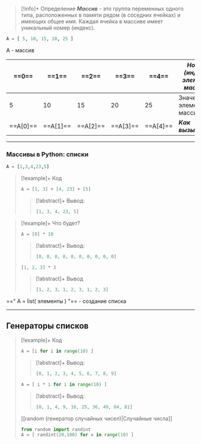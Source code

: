 > [!info]+ Определение
> ***Массив*** - это группа переменных одного типа, расположенных в памяти рядом (в соседних ячейках) и имеющих общее имя. Каждая ячейка в массиве имеет уникальный номер (индекс).

```py
A = [ 5, 10, 15, 20, 25 ]
```
A - массив

| ==0==    | ==1==    | ==2==    | ==3==    | ==4==    | ***Номер (индекс) элемента массива*** |
| -------- | -------- | -------- | -------- | -------- | ------------------------------------- |
| 5        | 10       | 15       | 20       | 25       | Значение элемента массива             |
| ==A[0]== | ==A[1]== | ==A[2]== | ==A[3]== | ==A[4]== | ***Как вызывается***                  |

---
### Массивы в Python: списки
```py
A = [1,3,4,23,5]
```
> [!example]+ Код
> ```py
> A = [1, 3] + [4, 23] + [5]
> ```
> > [!abstract]+ Вывод:
> > ```py
> > [1, 3, 4, 23, 5]
> > ```
> 

> [!example]+ Что будет?
> ```py
> A = [0] * 10
> ```
> > [!abstract]+ Вывод:
> > ```py
> > [0, 0, 0, 0, 0, 0, 0, 0, 0, 0]
> > ```
>```py
>[1, 2, 3] * 3 
>```
>> [!abstract]+ Вывод
> > ```py
> > [1, 2, 3, 1, 2, 3, 1, 2, 3]
> > ```

==" A = list( элементы ) "== - создание списка

---

## Генераторы списков

> [!example]+ Код
> ```py
> A = [i for i in range(10) ]
> ```
> > [!abstract]+ Вывод:
> > ```py
> > [0, 1, 2, 3, 4, 5, 6, 7, 8, 9]
> > ```
> ```py
> A = [ i * i for i in range(10) ]
> ```
> > [!abstract]+ Вывод:
> >```py
> >[0, 1, 4, 9, 16, 25, 36, 49, 64, 81]
> >```
>
>[[random (генератор случайных чисел)|Случайные числа]]
> ```py
> from random import randint
> A = [ randint(20,100) for x in range(10) ]
> ```




